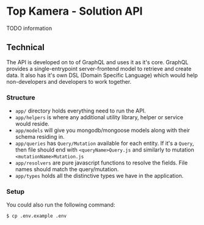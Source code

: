 # Top Kamera - Solution API

TODO information

## Technical

The API is developed on to of GraphQL and uses it as it's core. GraphQL provides a single-entrypoint server-frontend model to retrieve and create data. It also has it's own DSL (Domain Specific Language) which would help non-developers and developers to work together.

### Structure

- `app/` directory holds everything need to run the API.
- `app/helpers` is where any additional utility library, helper or service would reside.
- `app/models` will give you mongodb/mongoose models along with their schema residing in.
- `app/queries` has `Query/Mutation` available for each entity. If it's a `Query`, then file should end with `<queryName>Query.js` and similarly to mutation `<mutationName>Mutation.js`
- `app/resolvers` are pure javascript functions to resolve the fields. File names should match the query/mutation.
- `app/types` holds all the distinctive types we have in the application.

### Setup

You could also run the following command:

```
$ cp .env.example .env
```

